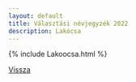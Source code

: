 ```yaml
---
layout: default
title: Választási névjegyzék 2022
description: Lakócsa
---
```


{% include Lakoocsa.html %}

[Vissza](./)